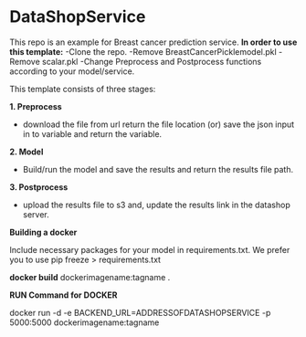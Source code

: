 # DataShopService

This repo is an example for Breast cancer prediction service. 
**In order to use this template:**
-Clone the repo.
-Remove BreastCancerPicklemodel.pkl
-Remove scalar.pkl
-Change Preprocess and Postprocess functions according to your model/service.


This template consists of three stages:

**1. Preprocess**

- download the file from url return the file location (or) save the json input in to variable and return the variable.
 
**2. Model**

- Build/run the model and save the results and return the results file path. 

**3. Postprocess**

- upload the results file to s3 and, update the results link in the datashop server. 

**Building a docker**

Include necessary packages for your model in requirements.txt. We prefer you to use pip freeze > requirements.txt 


**docker build** dockerimagename:tagname .

**RUN Command for DOCKER**

docker run -d -e BACKEND_URL=ADDRESSOFDATASHOPSERVICE -p 5000:5000 dockerimagename:tagname

